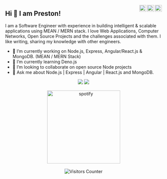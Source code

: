 <a href="https://twitter.com/prestuuu" target="_blank" rel="nofollow"><img align="right" alt="Pratik's Twitter" width="22px" src="https://cdn.jsdelivr.net/npm/simple-icons@v3/icons/twitter.svg" /></a><a href="https://www.linkedin.com/in/prestonrodz" target="_blank" rel="nofollow"><img align="right" alt="Pratik's Linkdein" width="22px" src="https://cdn.jsdelivr.net/npm/simple-icons@v3/icons/linkedin.svg" /></a><a href="https://www.instagram.com/preston.rodrix/" target="_blank" rel="nofollow"><img align="right" alt="Pratik's Insta" width="22px" src="https://cdn.jsdelivr.net/npm/simple-icons@v3/icons/instagram.svg" /></a>

## Hi 👋 I am Preston! 

I am a Software Engineer with experience in building intelligent & scalable applications using MEAN / MERN stack.
I love Web Applications, Computer Networks, Open Source Projects and the challenges associated with them.
I like writing, sharing my knowledge with other engineers.

- 🔭 I’m currently working on Node.js, Express, Angular/React.js & MongoDB. (MEAN / MERN Stack)
- 🌱 I’m currently learning Deno.js
- 👯 I’m looking to collaborate on open source Node projects 
- 💬 Ask me about Node.js | Express | Angular | React.js and MongoDB.


<p align = "center">
  <img src = "https://github-readme-stats.vercel.app/api?username=prestonrodrixx&show_icons=true&theme=tokyonight&line_height=27">
  <img src = "https://github-readme-stats.vercel.app/api/top-langs/?username=prestonrodrixx&hide=css,java,html&theme=tokyonight">
<br/>
<br/>

<img alt="spotify" width="235px" src="https://spotify-github-profile.vercel.app/api/view?uid=22q64qwebsonz3rkguc5a2sza&cover_image=false" />
<br/><br/>
<img src="https://visitor-badge.glitch.me/badge?page_id=prestonrodrixx.prestonrodrixx" alt="Visitors Counter">
</p>
